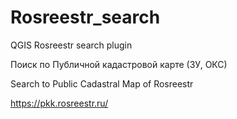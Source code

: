 # Rosreestr_search
QGIS Rosreestr search plugin


Поиск по Публичной кадастровой карте (ЗУ, ОКС)

Search to Public Cadastral Map of Rosreestr

<https://pkk.rosreestr.ru/>
